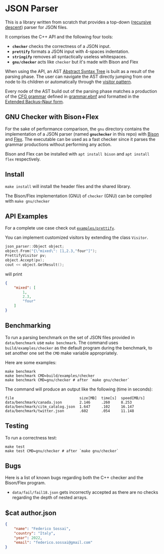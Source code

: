 # JSON Parser

This is a library written from scratch that provides a top-down ([recursive descent](https://en.wikipedia.org/wiki/Recursive_descent_parser)) parser for JSON files.

It comprises the C++ API and the following four tools:
- **`checker`** checks the correctness of a JSON input.
- **`prettify`** formats a JSON input with 4-spaces indentation.
- **`stringify`** removes all syntactically useless whitespaces.
- **`gnu/checker`** acts like `checker` but it's made with Bison and Flex

When using the API, an AST [Abstract Syntax Tree](https://en.wikipedia.org/wiki/Abstract_syntax_tree) is built as a result of the parsing phase.
The user can navigate the AST directly jumping from one node to its children or
automatically through the [visitor pattern](https://en.wikipedia.org/wiki/Visitor_pattern).

Every node of the AST build out of the parsing phase matches a production of the [CFG grammar](https://en.wikipedia.org/wiki/Context-free_grammar) defined in [grammar.ebnf](grammar.ebnf) 
and formatted in the [Extended Backus–Naur form](https://en.wikipedia.org/wiki/Extended_Backus%E2%80%93Naur_form).


## GNU Checker with Bison+Flex

For the sake of performance comparison, the `gnu` directory contains the implementation
of a JSON parser (named **`gnuchecker`** in this repo) with [Bison](https://www.gnu.org/software/bison/) and [Flex](https://github.com/westes/flex).
The executable can be used as a fast checker since it parses the grammar productions
without performing any action.

Bison and Flex can be installed with `apt install bison` and `apt install flex` respectively.

## Install

`make install`
will install the header files and the shared library.

The Bison/Flex implementation (GNU) of `checker` (GNU) can be compiled with `make gnu/checker`

## API Examples

For a complete use case check out [`examples/prettify`](examples/prettify.cpp).

You can implement customized visitors by extending the class `Visitor`.

```c++
json_parser::Object object;
object.From("{\"mixed\": [1,2.3,"four"]");
PrettifyVisitor pv;
object.Accept(pv);
cout << object.GetResult();
```
will print
```json
{
    "mixed": [
        1,
        2.3,
        "four"
    ]
}
```

## Benchmarking

To run a parsing benchmark on the set of JSON files provided in `data/benchmark` use `make benchmark`.
The command uses `build/examples/checker` as the default program during the benchmark,
to set another one set the `CMD` make variable appropriately.

Here are some examples:
```
make benchmark
make benchmark CMD=build/examples/checker
make benchmark CMD=gnu/checker # after `make gnu/checker`
```

The command will produce an output like the following (time in seconds):
```
file                              size[MB]  time[s]  speed[MB/s]
data/benchmark/canada.json        2.146     .260     8.253
data/benchmark/citm_catalog.json  1.647     .102     16.147
data/benchmark/twitter.json       .602      .054     11.148
```

## Testing

To run a correctness test:
```
make test
make test CMD=gnu/checker # after `make gnu/checker`
```

## Bugs

Here is a list of known bugs regarding both the C++ checker and the Bison/Flex program.
- `data/fail/fail18.json` gets incorrectly accepted as there are no checks regarding the depth
of nested arrays.

## $cat author.json

```json
{
    "name": "Federico Sossai",
    "country": "Italy",
    "year": 2022,
    "email": "federico.sossai@gmail.com"
}
```
